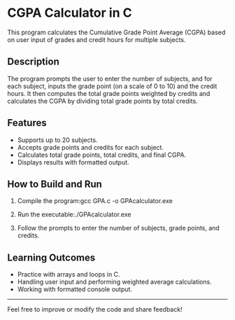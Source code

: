 # CGPA Calculator in C

This program calculates the Cumulative Grade Point Average (CGPA) based on user input of grades and credit hours for multiple subjects.

## Description

The program prompts the user to enter the number of subjects, and for each subject, inputs the grade point (on a scale of 0 to 10) and the credit hours. It then computes the total grade points weighted by credits and calculates the CGPA by dividing total grade points by total credits.

## Features

- Supports up to 20 subjects.
- Accepts grade points and credits for each subject.
- Calculates total grade points, total credits, and final CGPA.
- Displays results with formatted output.

## How to Build and Run

1. Compile the program:gcc GPA.c -o GPAcalculator.exe

2. Run the executable:./GPAcalculator.exe


3. Follow the prompts to enter the number of subjects, grade points, and credits.

## Learning Outcomes

- Practice with arrays and loops in C.
- Handling user input and performing weighted average calculations.
- Working with formatted console output.

---

Feel free to improve or modify the code and share feedback!


